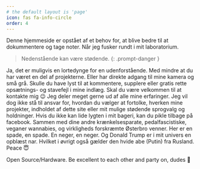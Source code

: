 ```yaml
---
# the default layout is 'page'
icon: fas fa-info-circle
order: 4
---
```


Denne hjemmeside er opstået af et behov for, at blive bedre til at dokummentere og tage noter. Når jeg fusker rundt i mit laboratorium.

> Nedenstående kan være stødende.
{: .prompt-danger }
<!-- markdownlint-restore -->
Ja, det er muligvis en lortedynge for en udenforstående. Med mindre at du har været en del af projekterne. Eller har direkte adgang til mine kamera og små grå. Skulle du have lyst til at kommentere, supplere eller gratis rette opsætnings- og stavefejl i mine indlæg. Skal du være velkommen til at kontakte mig 😉 Jeg deler meget gerne ud af alle mine erfaringer. Jeg vil dog ikke stå til ansvar for, hvordan du vælger at fortolke, hverken mine projekter, indholdet af dette site eller mit mulige stødende sprogvalg og holdninger. Hvis du ikke kan lide lygten i mit bageri, kan du pikle tilbage på facebook. Sammen med dine andre krænkelsesparate, pedalfascistiske, veganer wannabies, og virkligheds forskræmte Østerbro venner. Her er en spade, en spade. En neger, en neger. Og Donald Trump er i mit univers en opblæst nar. Hvilket i øvrigt også gælder den hvide abe (Putin) fra Rusland. Peace 😇

Open Source/Hardware. Be excellent to each other and party on, dudes 🥳
